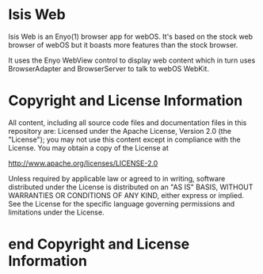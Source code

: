 Isis Web 
============

Isis Web is an Enyo(1) browser app for webOS. It's based on the stock web browser of webOS but it boasts more features than the stock browser.

It uses the Enyo WebView control to display web content which in turn
uses BrowserAdapter and BrowserServer to talk to webOS WebKit.

# Copyright and License Information

All content, including all source code files and documentation files in this repository are:
Licensed under the Apache License, Version 2.0 (the "License");
you may not use this content except in compliance with the License.
You may obtain a copy of the License at

http://www.apache.org/licenses/LICENSE-2.0

Unless required by applicable law or agreed to in writing, software
distributed under the License is distributed on an "AS IS" BASIS,
WITHOUT WARRANTIES OR CONDITIONS OF ANY KIND, either express or implied.
See the License for the specific language governing permissions and
limitations under the License.

# end Copyright and License Information
